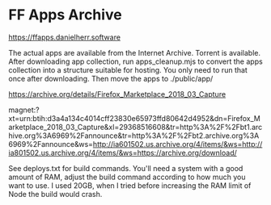 # FF Apps Archive
https://ffapps.danielherr.software

The actual apps are available from the Internet Archive. Torrent is available. After downloading app collection, run apps_cleanup.mjs to convert the apps collection into a structure suitable for hosting. You only need to run that once after downloading. Then move the apps to ./public/app/

https://archive.org/details/Firefox_Marketplace_2018_03_Capture

magnet:?xt=urn:btih:d3a4a134c4014cff23830e65973ffd80642d4952&dn=Firefox_Marketplace_2018_03_Capture&xl=29368516608&tr=http%3A%2F%2Fbt1.archive.org%3A6969%2Fannounce&tr=http%3A%2F%2Fbt2.archive.org%3A6969%2Fannounce&ws=http://ia601502.us.archive.org/4/items/&ws=http://ia801502.us.archive.org/4/items/&ws=https://archive.org/download/

See deploys.txt for build commands. You'll need a system with a good amount of RAM, adjust the build command according to how much you want to use. I used 20GB, when I tried before increasing the RAM limit of Node the build would crash.